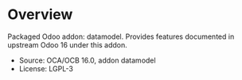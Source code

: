 # Overview

Packaged Odoo addon: datamodel. Provides features documented in upstream Odoo 16 under this addon.

- Source: OCA/OCB 16.0, addon datamodel
- License: LGPL-3
